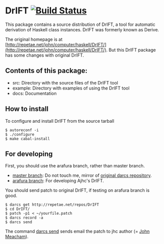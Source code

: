 # DrIFT [![Build Status](https://travis-ci.org/ajhc/drift.png)](https://travis-ci.org/ajhc/drift)

This package contains a source distribution of DrIFT, a tool for automatic
derivation of Haskell class instances. DrIFT was formerly known as Derive.

The original homepage is at
[http://repetae.net/john/computer/haskell/DrIFT/](http://repetae.net/john/computer/haskell/DrIFT/).
But this DrIFT package has some changes with original DrIFT.

## Contents of this package:

* src:         Directory with the source files of the DrIFT tool
* example:     Directory with examples of using the DrIFT tool
* docs:        Documentation

## How to install

To configure and install DrIFT from the source tarball

    $ autoreconf -i
    $ ./configure
    $ make cabal-install

## For developing

First, you should use the arafura branch, rather than master branch.

* [master branch](https://github.com/ajhc/drift/tree/master): Do not touch me, mirror of [original darcs repository](http://repetae.net/dw/darcsweb.cgi?r=DrIFT;a=summary).
* [arafura branch](https://github.com/ajhc/drift/tree/arafura): For developing Ajhc's DrIFT.

You should send patch to original DrIFT, if testing on arafura branch is good.

    $ darcs get http://repetae.net/repos/DrIFT
    $ cd DrIFT/
    $ patch -p1 < ~/yourfile.patch
    $ darcs record -a
    $ darcs send

The command [darcs send](http://darcs.net/Using/Send) sends email the patch to
jhc author (= [John Meacham](http://repetae.net/)).

